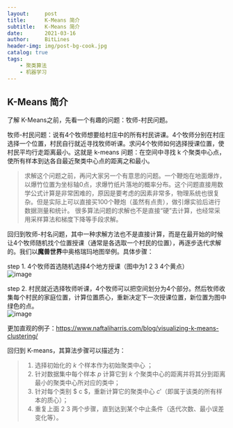 ```yaml
---
layout:     post
title:      K-Means 简介
subtitle:   K-Means 简介
date:       2021-03-16
author:     BitLines
header-img: img/post-bg-cook.jpg
catalog: true
tags:
    - 聚类算法
    - 机器学习
---
```


## K-Means 简介

了解 K-Means之前，先看一个有趣的问题：牧师-村民问题。

牧师-村民问题：说有4个牧师想要给村庄中的所有村民讲课。4个牧师分别在村庄选择一个位置，村民自行就近寻找牧师听课。求问4个牧师如何选择授课位置，使村民平均行走距离最小。这就是 k-means 问题：在空间中寻找 k 个聚类中心点，使所有样本到达各自最近聚类中心点的距离之和最小。

> 求解这个问题之前，再问大家另一个有意思的问题。一个鞭炮在地面爆炸，以爆竹位置为坐标轴0点，求爆竹纸片落地的概率分布。这个问题直接用数学公式计算是非常困难的，原因是要考虑的因素非常多，物理系统也很复杂。但是实际上可以直接买100个鞭炮（虽然有点贵），做引爆实验后进行数据测量和统计。
> 很多算法问题的求解也不是直接“硬”去计算，也经常采用采样算法和梯度下降等手段求解。

回归到牧师-村名问题，其中一种求解方法也不是直接计算，而是在最开始的时候让4个牧师随机找个位置授课（通常是各选取一个村民的位置），再逐步迭代求解的。我们以**魔兽世界**中奥格瑞玛地图举例。具体步骤：

step 1. 4个牧师首选随机选择4个地方授课（图中为1 2 3 4个黄点）  
![image](https://user-images.githubusercontent.com/80689631/111160872-7e64de00-85d5-11eb-9fa1-71664aeac5d7.png)

step 2. 村民就近选择牧师听课，4个牧师可以把空间划分为4个部分。然后牧师收集每个村民的家庭位置，计算位置质心，重新决定下一次授课位置，新位置为图中绿色的点。  
![image](https://user-images.githubusercontent.com/80689631/111160928-8b81cd00-85d5-11eb-8acb-3f834b0b7671.png)

更加直观的例子：https://www.naftaliharris.com/blog/visualizing-k-means-clustering/

回归到 K-means，其算法步骤可以描述为：
> 1. 选择初始化的 $k$ 个样本作为初始聚类中心  ；
> 2. 针对数据集中每个样本 $p$ 计算它到 $k$ 个聚类中心的距离并将其分到距离最小的聚类中心所对应的类中；
> 3. 针对每个类别 $ c $，重新计算它的聚类中心 $c'$（即属于该类的所有样本的质心）；
> 4. 重复上面 2 3 两个步骤，直到达到某个中止条件（迭代次数、最小误差变化等）。
